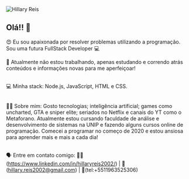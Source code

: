 <img width="auto" src="https://avatars1.githubusercontent.com/u/63612630?s=460&u=63c0a59cefd497e6555bc512edea017e417a0c71&v=4" alt="Hillary Reis">

## Olá!! 🤗

😍 Eu sou apaixonada por resolver problemas utilizando a programação.
Sou uma futura FullStack Developer :computer:

 🥰 Atualmente não estou trabalhando, apenas estudando e correndo atrás conteúdos e informações novas para me aperfeiçoar!
 
 <br/> 💻 Minha stack: Node.js, JavaScript, HTML e CSS.
 
 <br/> 👩‍💻 Sobre mim: Gosto tecnologias; inteligência artificial; games como uncharted, GTA e sniper elite; seriados no Netflix e canais do YT como o Metaforano. Atualmente estou cursando faculdade de análise e desenvolvimento de sistemas na UNIP e fazendo alguns cursos online de programação. Comecei a programar no começo de 2020 e estou ansiosa para aprender mais e mais a cada dia!
 
 <br/> 🗣️ Entre em contato comigo: 👩‍🎓(https://www.linkedin.com/in/hillaryreis2002/) | 💌(hillary.reis2002@gmail.com) | 📲(tel:+5511963525306)

